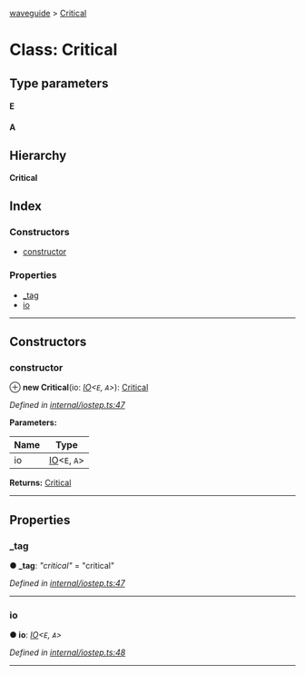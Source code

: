 [waveguide](../README.md) > [Critical](../classes/critical.md)

# Class: Critical

## Type parameters
#### E 
#### A 
## Hierarchy

**Critical**

## Index

### Constructors

* [constructor](critical.md#constructor)

### Properties

* [_tag](critical.md#_tag)
* [io](critical.md#io)

---

## Constructors

<a id="constructor"></a>

###  constructor

⊕ **new Critical**(io: *[IO](io.md)<`E`, `A`>*): [Critical](critical.md)

*Defined in [internal/iostep.ts:47](https://github.com/rzeigler/waveguide/blob/a4eddcf/src/internal/iostep.ts#L47)*

**Parameters:**

| Name | Type |
| ------ | ------ |
| io | [IO](io.md)<`E`, `A`> |

**Returns:** [Critical](critical.md)

___

## Properties

<a id="_tag"></a>

###  _tag

**● _tag**: *"critical"* = "critical"

*Defined in [internal/iostep.ts:47](https://github.com/rzeigler/waveguide/blob/a4eddcf/src/internal/iostep.ts#L47)*

___
<a id="io"></a>

###  io

**● io**: *[IO](io.md)<`E`, `A`>*

*Defined in [internal/iostep.ts:48](https://github.com/rzeigler/waveguide/blob/a4eddcf/src/internal/iostep.ts#L48)*

___

